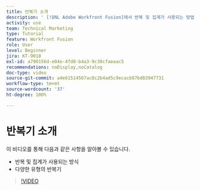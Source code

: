```yaml
---
title: 반복기 소개
description: ' [!DNL Adobe Workfront Fusion]에서 반복 및 집계가 사용되는 방법과 다양한 유형의 반복기에 대해 알아봅니다.'
activity: use
team: Technical Marketing
type: Tutorial
feature: Workfront Fusion
role: User
level: Beginner
jira: KT-9018
exl-id: a790156d-e04e-4fd0-b4a3-9c30cfaeaac5
recommendations: noDisplay,noCatalog
doc-type: video
source-git-commit: a4e61514567ac8c2b4ad5c9ecacb87bd83947731
workflow-type: tm+mt
source-wordcount: '37'
ht-degree: 100%

---
```


# 반복기 소개

이 비디오를 통해 다음과 같은 사항을 알아볼 수 있습니다.

* 반복 및 집계가 사용되는 방식
* 다양한 유형의 반복기

>[!VIDEO](https://video.tv.adobe.com/v/335277/?quality=12&learn=on)
